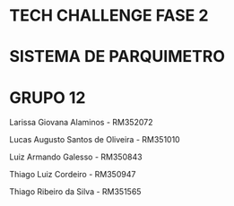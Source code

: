 # TECH CHALLENGE FASE 2
# SISTEMA DE PARQUIMETRO
# GRUPO 12

Larissa Giovana Alaminos - RM352072

Lucas Augusto Santos de Oliveira - RM351010

Luiz Armando Galesso - RM350843

Thiago Luiz Cordeiro - RM350947

Thiago Ribeiro da Silva - RM351565

